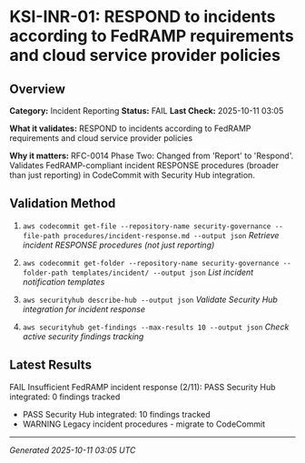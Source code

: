 # KSI-INR-01: RESPOND to incidents according to FedRAMP requirements and cloud service provider policies

## Overview

**Category:** Incident Reporting
**Status:** FAIL
**Last Check:** 2025-10-11 03:05

**What it validates:** RESPOND to incidents according to FedRAMP requirements and cloud service provider policies

**Why it matters:** RFC-0014 Phase Two: Changed from 'Report' to 'Respond'. Validates FedRAMP-compliant incident RESPONSE procedures (broader than just reporting) in CodeCommit with Security Hub integration.

## Validation Method

1. `aws codecommit get-file --repository-name security-governance --file-path procedures/incident-response.md --output json`
   *Retrieve incident RESPONSE procedures (not just reporting)*

2. `aws codecommit get-folder --repository-name security-governance --folder-path templates/incident/ --output json`
   *List incident notification templates*

3. `aws securityhub describe-hub --output json`
   *Validate Security Hub integration for incident response*

4. `aws securityhub get-findings --max-results 10 --output json`
   *Check active security findings tracking*

## Latest Results

FAIL Insufficient FedRAMP incident response (2/11): PASS Security Hub integrated: 0 findings tracked
- PASS Security Hub integrated: 10 findings tracked
- WARNING Legacy incident procedures - migrate to CodeCommit

---
*Generated 2025-10-11 03:05 UTC*